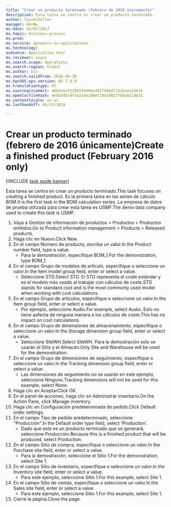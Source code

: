 ```yaml
--- 
title: "Crear un producto terminado (febrero de 2016 únicamente)"
description: Esta tarea se centra en crear un producto terminado.
author: YuyuScheller
manager: AnnBe
ms.date: 02/07/2017
ms.topic: business-process
ms.prod: 
ms.service: dynamics-ax-applications
ms.technology: 
audience: Application User
ms.reviewer: yuyus
ms.search.scope: Operations
ms.search.region: Global
ms.author: bis
ms.search.validFrom: 2016-06-30
ms.dyn365.ops.version: AX 7.0.0
ms.translationtype: HT
ms.sourcegitcommit: a8b5a5af5108744406a3d2fb84d7151baea2481b
ms.openlocfilehash: 4e01d45c9f1e2a4ec866f18e18827f6dab2cdbd1
ms.contentlocale: es-es
ms.lasthandoff: 04/13/2018

---
```

# <a name="create-a-finished-product-february-2016-only"></a><span data-ttu-id="990c9-103">Crear un producto terminado (febrero de 2016 únicamente)</span><span class="sxs-lookup"><span data-stu-id="990c9-103">Create a finished product (February 2016 only)</span></span>

[!INCLUDE [task guide banner](../../includes/task-guide-banner.md)]

<span data-ttu-id="990c9-104">Esta tarea se centra en crear un producto terminado.</span><span class="sxs-lookup"><span data-stu-id="990c9-104">This task focuses on creating a finished product.</span></span> <span data-ttu-id="990c9-105">Es la primera tarea en las series de cálculo BOM.</span><span class="sxs-lookup"><span data-stu-id="990c9-105">It is the first task in the BOM calculation series.</span></span> <span data-ttu-id="990c9-106">La empresa de datos de prueba utilizada para crear esta tarea es USMF.</span><span class="sxs-lookup"><span data-stu-id="990c9-106">The demo data company used to create this task is USMF.</span></span>

1. <span data-ttu-id="990c9-107">Vaya a Gestión de información de productos > Productos > Productos emitidos.</span><span class="sxs-lookup"><span data-stu-id="990c9-107">Go to Product information management > Products > Released products.</span></span>
2. <span data-ttu-id="990c9-108">Haga clic en Nuevo.</span><span class="sxs-lookup"><span data-stu-id="990c9-108">Click New.</span></span>
3. <span data-ttu-id="990c9-109">En el campo Número de producto, escriba un valor.</span><span class="sxs-lookup"><span data-stu-id="990c9-109">In the Product number field, type a value.</span></span>
    * <span data-ttu-id="990c9-110">Para la demostración, especifique BOM_1.</span><span class="sxs-lookup"><span data-stu-id="990c9-110">For the demonstration, type BOM_1.</span></span>  
4. <span data-ttu-id="990c9-111">En el campo Grupo de modelos de artículo, especifique o seleccione un valor.</span><span class="sxs-lookup"><span data-stu-id="990c9-111">In the Item model group field, enter or select a value.</span></span>
    * <span data-ttu-id="990c9-112">Seleccione STD.</span><span class="sxs-lookup"><span data-stu-id="990c9-112">Select STD.</span></span> <span data-ttu-id="990c9-113">El STD representa el coste estándar y es el modelo más usado al trabajar con cálculos de coste.</span><span class="sxs-lookup"><span data-stu-id="990c9-113">STD stands for standard cost and is the most commonly used model when working with cost calculations.</span></span>  
5. <span data-ttu-id="990c9-114">En el campo Grupo de artículos, especifique o seleccione un valor.</span><span class="sxs-lookup"><span data-stu-id="990c9-114">In the Item group field, enter or select a value.</span></span>
    * <span data-ttu-id="990c9-115">Por ejemplo, seleccione Audio.</span><span class="sxs-lookup"><span data-stu-id="990c9-115">For example, select Audio.</span></span> <span data-ttu-id="990c9-116">Esto no tiene aafecta de ninguna manera a los cálculos de coste.</span><span class="sxs-lookup"><span data-stu-id="990c9-116">This has no impact on cost calculations.</span></span>  
6. <span data-ttu-id="990c9-117">En el campo Grupo de dimensiones de almacenamiento, especifique o seleccione un valor.</span><span class="sxs-lookup"><span data-stu-id="990c9-117">In the Storage dimension group field, enter or select a value.</span></span>
    * <span data-ttu-id="990c9-118">Seleccione SiteWH.</span><span class="sxs-lookup"><span data-stu-id="990c9-118">Select SiteWH.</span></span> <span data-ttu-id="990c9-119">Para la demostración solo se usarán el Sitio y el Almacén.</span><span class="sxs-lookup"><span data-stu-id="990c9-119">Only Site and Warehouse will be used for the demonstration.</span></span>  
7. <span data-ttu-id="990c9-120">En el campo Grupo de dimensiones de seguimiento, especifique o seleccione un valor.</span><span class="sxs-lookup"><span data-stu-id="990c9-120">In the Tracking dimension group field, enter or select a value.</span></span>
    * <span data-ttu-id="990c9-121">Las dimensiones de seguimiento no se usarán en este ejemplo, seleccione Ninguno.</span><span class="sxs-lookup"><span data-stu-id="990c9-121">Tracking dimensions will not be used for this example, select None.</span></span>  
8. <span data-ttu-id="990c9-122">Haga clic en Aceptar</span><span class="sxs-lookup"><span data-stu-id="990c9-122">Click OK.</span></span>
9. <span data-ttu-id="990c9-123">En el panel de acciones, haga clic en Administrar inventario.</span><span class="sxs-lookup"><span data-stu-id="990c9-123">On the Action Pane, click Manage inventory.</span></span>
10. <span data-ttu-id="990c9-124">Haga clic en Configuración predeterminada de pedido.</span><span class="sxs-lookup"><span data-stu-id="990c9-124">Click Default order settings.</span></span>
11. <span data-ttu-id="990c9-125">En el campo Tipo de pedido predeterminado, seleccione "Producción".</span><span class="sxs-lookup"><span data-stu-id="990c9-125">In the Default order type field, select 'Production'.</span></span>
    * <span data-ttu-id="990c9-126">Dado que este es un producto terminado que se generará, seleccione Producción.</span><span class="sxs-lookup"><span data-stu-id="990c9-126">Because this is a finished product that will be produced, select Production.</span></span>  
12. <span data-ttu-id="990c9-127">En el campo Sitio de compra, especifique o seleccione un valor.</span><span class="sxs-lookup"><span data-stu-id="990c9-127">In the Purchase site field, enter or select a value.</span></span>
    * <span data-ttu-id="990c9-128">Para la demostración, seleccione el Sitio 1.</span><span class="sxs-lookup"><span data-stu-id="990c9-128">For the demonstration, select Site 1.</span></span>  
13. <span data-ttu-id="990c9-129">En el campo Sitio de inventario, especifique o seleccione un valor.</span><span class="sxs-lookup"><span data-stu-id="990c9-129">In the Inventory site field, enter or select a value.</span></span>
    * <span data-ttu-id="990c9-130">Para este ejemplo, seleccione Sitio 1.</span><span class="sxs-lookup"><span data-stu-id="990c9-130">For this example, select Site 1.</span></span>  
14. <span data-ttu-id="990c9-131">En el campo Sitio de centas, especifique o seleccione un valor.</span><span class="sxs-lookup"><span data-stu-id="990c9-131">In the Sales site field, enter or select a value.</span></span>
    * <span data-ttu-id="990c9-132">Para este ejemplo, seleccione Sitio 1.</span><span class="sxs-lookup"><span data-stu-id="990c9-132">For this example, select Site 1.</span></span>  
15. <span data-ttu-id="990c9-133">Cierre la página.</span><span class="sxs-lookup"><span data-stu-id="990c9-133">Close the page.</span></span>


